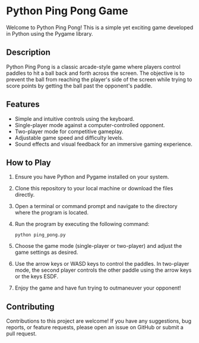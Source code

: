 # Python Ping Pong Game

Welcome to Python Ping Pong! This is a simple yet exciting game developed in Python using the Pygame library.

## Description

Python Ping Pong is a classic arcade-style game where players control paddles to hit a ball back and forth across the screen. The objective is to prevent the ball from reaching the player's side of the screen while trying to score points by getting the ball past the opponent's paddle.

## Features

- Simple and intuitive controls using the keyboard.
- Single-player mode against a computer-controlled opponent.
- Two-player mode for competitive gameplay.
- Adjustable game speed and difficulty levels.
- Sound effects and visual feedback for an immersive gaming experience.

## How to Play

1. Ensure you have Python and Pygame installed on your system.

2. Clone this repository to your local machine or download the files directly.

3. Open a terminal or command prompt and navigate to the directory where the program is located.

4. Run the program by executing the following command:

    ```
    python ping_pong.py
    ```

5. Choose the game mode (single-player or two-player) and adjust the game settings as desired.

6. Use the arrow keys or WASD keys to control the paddles. In two-player mode, the second player controls the other paddle using the arrow keys or the keys ESDF.

7. Enjoy the game and have fun trying to outmaneuver your opponent!


## Contributing

Contributions to this project are welcome! If you have any suggestions, bug reports, or feature requests, please open an issue on GitHub or submit a pull request.

